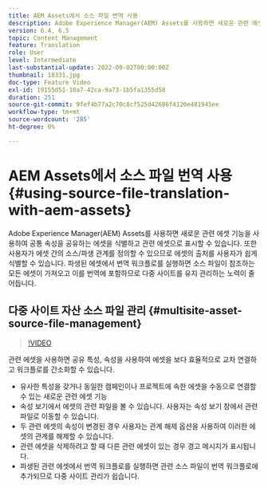 ```yaml
---
title: AEM Assets에서 소스 파일 번역 사용
description: Adobe Experience Manager(AEM) Assets를 사용하면 새로운 관련 에셋 기능을 사용하여 공통 속성을 공유하는 에셋을 식별하고 관련 에셋으로 표시할 수 있습니다. 또한 사용자가 에셋 간의 소스/파생 관계를 정의할 수 있으므로 에셋의 출처를 사용자가 쉽게 식별할 수 있습니다. 파생된 에셋에서 번역 워크플로를 실행하면 소스 파일이 참조하는 모든 에셋이 가져오고 이를 번역에 포함하므로 다중 사이트를 유지 관리하는 노력이 줄어듭니다.
version: 6.4, 6.5
topic: Content Management
feature: Translation
role: User
level: Intermediate
last-substantial-update: 2022-09-02T00:00:00Z
thumbnail: 18331.jpg
doc-type: Feature Video
exl-id: 19155d51-18a7-42ca-9a73-1b5fa1355d58
duration: 251
source-git-commit: 9fef4b77a2c70c8cf525d42686f4120e481945ee
workflow-type: tm+mt
source-wordcount: '285'
ht-degree: 0%

---
```


# AEM Assets에서 소스 파일 번역 사용 {#using-source-file-translation-with-aem-assets}

Adobe Experience Manager(AEM) Assets를 사용하면 새로운 관련 에셋 기능을 사용하여 공통 속성을 공유하는 에셋을 식별하고 관련 에셋으로 표시할 수 있습니다. 또한 사용자가 에셋 간의 소스/파생 관계를 정의할 수 있으므로 에셋의 출처를 사용자가 쉽게 식별할 수 있습니다. 파생된 에셋에서 번역 워크플로를 실행하면 소스 파일이 참조하는 모든 에셋이 가져오고 이를 번역에 포함하므로 다중 사이트를 유지 관리하는 노력이 줄어듭니다.

## 다중 사이트 자산 소스 파일 관리 {#multisite-asset-source-file-management}

>[!VIDEO](https://video.tv.adobe.com/v/18331?quality=12&learn=on)

관련 에셋을 사용하면 공유 특성, 속성을 사용하여 에셋을 보다 효율적으로 교차 연결하고 워크플로를 간소화할 수 있습니다.

* 유사한 특성을 갖거나 동일한 캠페인이나 프로젝트에 속한 에셋을 수동으로 연결할 수 있는 새로운 관련 에셋 기능
* 속성 보기에서 에셋의 관련 파일을 볼 수 있습니다. 사용자는 속성 보기 창에서 관련 파일로 이동할 수 있습니다.
* 두 관련 에셋의 속성이 변경된 경우 사용자는 관계 해제 옵션을 사용하여 이러한 에셋의 관계를 해제할 수 있습니다.
* 관련 에셋을 삭제하려고 할 때 다른 관련 에셋이 있는 경우 경고 메시지가 표시됩니다.
* 파생된 관련 에셋에서 번역 워크플로를 실행하면 관련 소스 파일이 번역 워크플로에 추가되므로 다중 사이트 관리가 쉽습니다.
